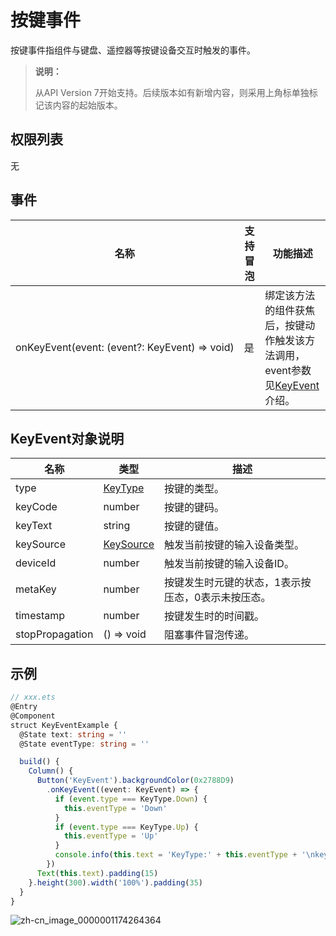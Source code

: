 # 按键事件

按键事件指组件与键盘、遥控器等按键设备交互时触发的事件。

>  **说明：**
>
>  从API Version 7开始支持。后续版本如有新增内容，则采用上角标单独标记该内容的起始版本。


## 权限列表

无


## 事件

| 名称                                       | 支持冒泡 | 功能描述                                     |
| ---------------------------------------- | ---- | ---------------------------------------- |
| onKeyEvent(event:&nbsp;(event?:&nbsp;KeyEvent)&nbsp;=&gt;&nbsp;void) | 是    | 绑定该方法的组件获焦后，按键动作触发该方法调用，event参数见[KeyEvent](#keyevent对象说明)介绍。 |


## KeyEvent对象说明

  | 名称                                  | 类型                          | 描述                         |
  | ------------------------------------- | --------------------------- | -------------------------- |
  | type                                  | [KeyType](ts-appendix-enums.md#keytype)     | 按键的类型。                     |
  | keyCode | number                      | 按键的键码。                     |
  | keyText                               | string                      | 按键的键值。                     |
  | keySource                             | [KeySource](ts-appendix-enums.md#keysource) | 触发当前按键的输入设备类型。             |
  | deviceId                              | number                      | 触发当前按键的输入设备ID。             |
  | metaKey                               | number                      | 按键发生时元键的状态，1表示按压态，0表示未按压态。 |
  | timestamp                             | number                      | 按键发生时的时间戳。                 |
  | stopPropagation                       | () => void                  | 阻塞事件冒泡传递。 |


## 示例

```ts
// xxx.ets
@Entry
@Component
struct KeyEventExample {
  @State text: string = ''
  @State eventType: string = ''

  build() {
    Column() {
      Button('KeyEvent').backgroundColor(0x2788D9)
        .onKeyEvent((event: KeyEvent) => {
          if (event.type === KeyType.Down) {
            this.eventType = 'Down'
          }
          if (event.type === KeyType.Up) {
            this.eventType = 'Up'
          }
          console.info(this.text = 'KeyType:' + this.eventType + '\nkeyCode:' + event.keyCode + '\nkeyText:' + event.keyText)
        })
      Text(this.text).padding(15)
    }.height(300).width('100%').padding(35)
  }
}
```

![zh-cn_image_0000001174264364](figures/zh-cn_image_0000001174264364.gif)
